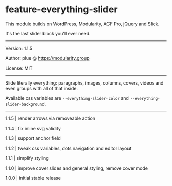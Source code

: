 # feature-everything-slider

This module builds on WordPress, Modularity, ACF Pro, jQuery and Slick.

It's the last slider block you'll ever need.

---

Version: 1.1.5

Author: plue @ https://modularity.group

License: MIT

---

Slide literally everything: paragraphs, images, columns, covers, videos and even groups with all of that inside.

Available css variables are `--everything-slider-color` and `--everything-slider-background`.

---

1.1.5 | render arrows via removeable action

1.1.4 | fix inline svg validity

1.1.3 | support anchor field

1.1.2 | tweak css variables, dots navigation and editor layout

1.1.1 | simplify styling

1.1.0 | improve cover slides and general styling, remove cover mode

1.0.0 | initial stable release
